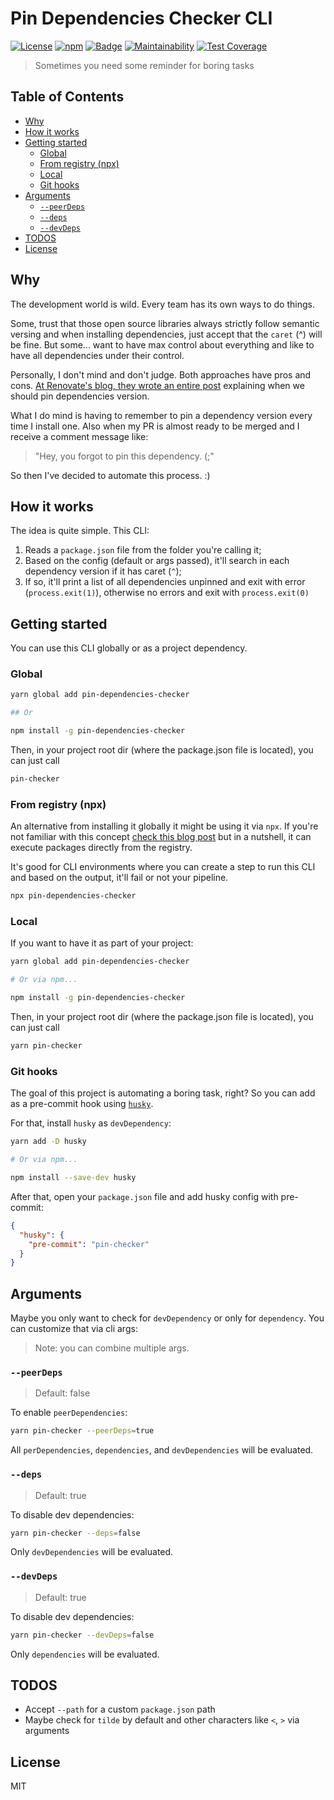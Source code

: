 # Pin Dependencies Checker CLI <!-- omit in toc -->

[![License](https://img.shields.io/npm/l/pin-dependencies-checker.svg)](./LICENSE)
[![npm](https://img.shields.io/npm/v/pin-dependencies-checker.svg)](https://www.npmjs.com/package/pin-dependencies-checker)
[![Badge](https://github.com/raulfdm/pin-dependencies-checker/workflows/Checker%20and%20Deploy/badge.svg)](https://github.com/raulfdm/pin-dependencies-checker/actions?query=branch%3Amaster)
[![Maintainability](https://api.codeclimate.com/v1/badges/d6c846b63dc5456e3794/maintainability)](https://codeclimate.com/github/raulfdm/pin-dependencies-checker/maintainability)
[![Test Coverage](https://api.codeclimate.com/v1/badges/d6c846b63dc5456e3794/test_coverage)](https://codeclimate.com/github/raulfdm/pin-dependencies-checker/test_coverage)

> Sometimes you need some reminder for boring tasks

## Table of Contents <!-- omit in toc -->

- [Why](#why)
- [How it works](#how-it-works)
- [Getting started](#getting-started)
  - [Global](#global)
  - [From registry (npx)](#from-registry-npx)
  - [Local](#local)
  - [Git hooks](#git-hooks)
- [Arguments](#arguments)
  - [`--peerDeps`](#--peerdeps)
  - [`--deps`](#--deps)
  - [`--devDeps`](#--devdeps)
- [TODOS](#todos)
- [License](#license)

## Why

The development world is wild. Every team has its own ways to do things.

Some, trust that those open source libraries always strictly follow semantic versing and when installing dependencies, just accept that the `caret` (^) will be fine. But some... want to have max control about everything and like to have all dependencies under their control.

Personally, I don't mind and don't judge. Both approaches have pros and cons. [At Renovate's blog, they wrote an entire post](https://docs.renovatebot.com/dependency-pinning/) explaining when we should pin dependencies version.

What I do mind is having to remember to pin a dependency version every time I install one. Also when my PR is almost ready to be merged and I receive a comment message like:

> "Hey, you forgot to pin this dependency. (;"

So then I've decided to automate this process. :)

## How it works

The idea is quite simple. This CLI:

1. Reads a `package.json` file from the folder you're calling it;
2. Based on the config (default or args passed), it'll search in each dependency version if it has caret (`^`);
3. If so, it'll print a list of all dependencies unpinned and exit with error (`process.exit(1)`), otherwise no errors and exit with `process.exit(0)`

## Getting started

You can use this CLI globally or as a project dependency.

### Global

```bash
yarn global add pin-dependencies-checker

## Or

npm install -g pin-dependencies-checker
```

Then, in your project root dir (where the package.json file is located), you can just call

```bash
pin-checker
```

### From registry (npx)

An alternative from installing it globally it might be using it via `npx`. If you're not familiar with this concept [check this blog post](https://medium.com/@maybekatz/introducing-npx-an-npm-package-runner-55f7d4bd282b) but in a nutshell, it can execute packages directly from the registry.

It's good for CLI environments where you can create a step to run this CLI and based on the output, it'll fail or not your pipeline.

```bash
npx pin-dependencies-checker
```

### Local

If you want to have it as part of your project:

```bash
yarn global add pin-dependencies-checker

# Or via npm...

npm install -g pin-dependencies-checker
```

Then, in your project root dir (where the package.json file is located), you can just call

```bash
yarn pin-checker
```

### Git hooks

The goal of this project is automating a boring task, right? So you can add as a pre-commit hook using [`husky`](https://github.com/typicode/husky).

For that, install `husky` as `devDependency`:

```bash
yarn add -D husky

# Or via npm...

npm install --save-dev husky
```

After that, open your `package.json` file and add husky config with pre-commit:

```json
{
  "husky": {
    "pre-commit": "pin-checker"
  }
}
```

## Arguments

Maybe you only want to check for `devDependency` or only for `dependency`. You can customize that via cli args:

> Note: you can combine multiple args.

### `--peerDeps`

> Default: false

To enable `peerDependencies`:

```bash
yarn pin-checker --peerDeps=true
```

All `perDependencies`, `dependencies`, and `devDependencies` will be evaluated.

### `--deps`

> Default: true

To disable dev dependencies:

```bash
yarn pin-checker --deps=false
```

Only `devDependencies` will be evaluated.

### `--devDeps`

> Default: true

To disable dev dependencies:

```bash
yarn pin-checker --devDeps=false
```

Only `dependencies` will be evaluated.

## TODOS

- Accept `--path` for a custom `package.json` path
- Maybe check for `tilde` by default and other characters like `<`, `>` via arguments

## License

MIT
